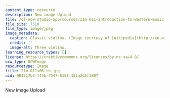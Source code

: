 ```yaml
---
content_type: resource
description: New image Upload
file: /ol-ocw-studio-app/courses/21m-011-introduction-to-western-music-spring-2006/901517b2f44b7547615f151a2d5f3807_21m-011s06-th.jpg
file_size: 7518
file_type: image/jpeg
image_metadata:
  caption: Classic violins. (Image courtesy of [Wikipedia](http://en.wikipedia.org/wiki/Main_Page).)
  credit: ''
  image-alt: Three violins.
learning_resource_types: []
license: https://creativecommons.org/licenses/by-nc-sa/4.0/
ocw_type: OCWImage
resourcetype: Image
title: 21m-011s06-th.jpg
uid: 901517b2-f44b-7547-615f-151a2d5f3807
---
```

New image Upload